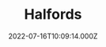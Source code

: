 ---
date: 2022-07-16T10:09:14.000Z
title: Halfords
latitude: 52.04107109407443
longitude: 0.752972
url: http://www.halfords.com
category: checkin
---
